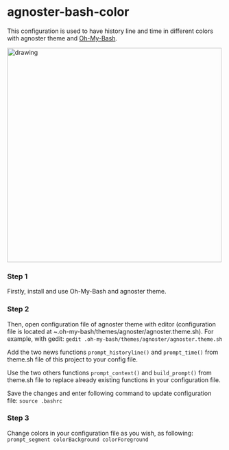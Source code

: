 # agnoster-bash-color
This configuration is used to have history line and time in different colors with agnoster theme and [Oh-My-Bash](https://ohmybash.nntoan.com/).

<img src="https://github.com/manialinux/agnoster-bash-color/blob/main/agnoster-bash-color.png" alt="drawing" width="500"/>


### Step 1

Firstly, install and use Oh-My-Bash and agnoster theme.

### Step 2

Then, open configuration file of agnoster theme with editor (configuration file is located at ~.oh-my-bash/themes/agnoster/agnoster.theme.sh).
For example, with gedit:
`gedit .oh-my-bash/themes/agnoster/agnoster.theme.sh`

Add the two news functions `prompt_historyline()` and `prompt_time()` from theme.sh file of this project to your config file.

Use the two others functions `prompt_context()` and `build_prompt()` from theme.sh file to replace already existing functions in your configuration file.

Save the changes and enter following command to update configuration file:
`source .bashrc`

### Step 3

Change colors in your configuration file as you wish, as following: `prompt_segment colorBackground colorForeground`
